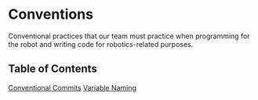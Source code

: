 # Conventions

Conventional practices that our team must practice when programming for the robot and writing code for robotics-related purposes.

## Table of Contents

[Conventional Commits](ConventionalCommits.md)
[Variable Naming](VariableNaming.md)